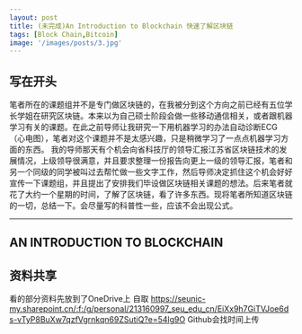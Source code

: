 ```yaml
---
layout: post
title: (未完成)An Introduction to Blockchain 快速了解区块链
tags: [Block Chain,Bitcoin]
image: '/images/posts/3.jpg'
---
```


## 写在开头

   笔者所在的课题组并不是专门做区块链的，在我被分到这个方向之前已经有五位学长学姐在研究区块链。本来以为自己硕士阶段会做一些移动通信相关，或者跟机器学习有关的课题。在此之前导师让我研究一下用机器学习的办法自动诊断ECG（心电图），笔者对这个课题并不是太感兴趣，只是稍微学习了一点点机器学习方面的东西。
   我的导师那天有个机会向省科技厅的领导汇报江苏省区块链技术的发展情况，上级领导很满意，并且要求整理一份报告向更上一级的领导汇报，笔者和另一个同级的同学被叫过去帮忙做一些文字工作，然后导师决定抓住这个机会好好宣传一下课题组，并且提出了安排我们毕设做区块链相关课题的想法。后来笔者就花了大约一个星期的时间，了解了区块链，看了许多东西。现将笔者所知道区块链的一切，总结一下。会尽量写的科普性一些，应该不会出现公式。

<hr>

## AN INTRODUCTION TO BLOCKCHAIN

## 资料共享
看的部分资料先放到了OneDrive上 自取
https://seunic-my.sharepoint.cn/:f:/g/personal/213160997_seu_edu_cn/EiXx9h7GiTVJoe6ds-vTyP8BuXw7qzfVgrnkqn69ZSutiQ?e=54lg9O
Github会找时间上传


